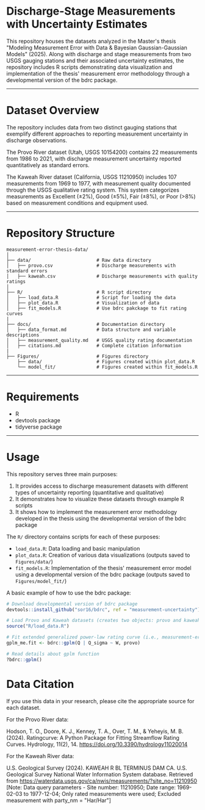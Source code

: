 # Discharge-Stage Measurements with Uncertainty Estimates 
This repository houses the datasets analyzed in the Master's thesis "Modeling Measurement Error with Data & Bayesian Gaussian-Gaussian Models" (2025). Along with discharge and stage measurements from two USGS gauging stations and their associated uncertainty estimates, the repository includes R scripts demonstrating data visualization and implementation of the thesis' measurement error methodology through a developmental version of the bdrc package.

---

# Dataset Overview
The repository includes data from two distinct gauging stations that exemplify different approaches to reporting measurement uncertainty in discharge observations.

The Provo River dataset (Utah, USGS 10154200) contains 22 measurements from 1986 to 2021, with discharge measurement uncertainty reported quantitatively as standard errors. 

The Kaweah River dataset (California, USGS 11210950) includes 107 measurements from 1969 to 1977, with measurement quality documented through the USGS qualitative rating system. This system categorizes measurements as Excellent (±2%), Good (±5%), Fair (±8%), or Poor (>8%) based on measurement conditions and equipment used.

---

# Repository Structure
```
measurement-error-thesis-data/
│
├── data/                        # Raw data directory
│   ├── provo.csv                # Discharge measurements with standard errors
│   ├── kaweah.csv               # Discharge measurements with quality ratings
│
├── R/                           # R script directory
│   ├── load_data.R              # Script for loading the data
│   ├── plot_data.R              # Visualization of data
│   ├── fit_models.R             # Use bdrc pakckage to fit rating curves
|
├── docs/                        # Documentation directory
│   ├── data_format.md           # Data structure and variable descriptions
│   ├── measurement_quality.md   # USGS quality rating documentation
│   ├── citations.md             # Complete citation information
|
├── Figures/                     # Figures directory
    ├── data/                    # Figures created within plot_data.R 
    └── model_fit/               # Figures created within fit_models.R
```

---

# Requirements
- R
- devtools package
- tidyverse package

---

# Usage
This repository serves three main purposes:
1. It provides access to discharge measurement datasets with different types of uncertainty reporting (quantitative and qualitative)
2. It demonstrates how to visualize these datasets through example R scripts
3. It shows how to implement the measurement error methodology developed in the thesis using the developmental version of the bdrc package

The `R/` directory contains scripts for each of these purposes:
- `load_data.R`: Data loading and basic manipulation
- `plot_data.R`: Creation of various data visualizations (outputs saved to `Figures/data/`)
- `fit_models.R`: Implementation of the thesis' measurement error model using a developmental version of the bdrc package (outputs saved to `Figures/model_fit/`)

A basic example of how to use the bdrc package:

```R
# Download developmental version of bdrc package
devtools::install_github("sor16/bdrc", ref = "measurement-uncertainty")

# Load Provo and Kaweah datasets (creates two objects: provo and kaweah)
source("R/load_data.R")

# Fit extended generalized power-law rating curve (i.e., measurement-error model)
gplm_me.fit <- bdrc::gplm(Q | Q_sigma ~ W, provo)

# Read details about gplm function
?bdrc::gplm()
```

# Data Citation

If you use this data in your research, please cite the appropriate source for each dataset.

For the Provo River data:

Hodson, T. O., Doore, K. J., Kenney, T. A., Over, T. M., & Yeheyis, M. B. (2024). Ratingcurve: A Python Package for Fitting Streamflow Rating Curves. Hydrology, 11(2), 14. https://doi.org/10.3390/hydrology11020014

For the Kaweah River data:

U.S. Geological Survey (2024). KAWEAH R BL TERMINUS DAM CA. U.S. Geological Survey National Water Information System database. Retrieved from https://waterdata.usgs.gov/ca/nwis/measurements/?site_no=11210950
[Note: Data query parameters - Site number: 11210950; Date range: 1969-02-03 to 1977-12-04; Only rated measurements were used; Excluded measurement with party_nm = "Har/Har"]

